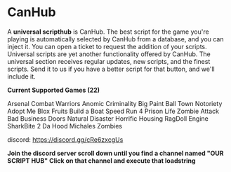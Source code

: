 # CanHub
A **universal scripthub** is CanHub. The best script for the game you're playing is automatically selected by CanHub from a database, and you can inject it. You can open a ticket to request the addition of your scripts. Universal scripts are yet another functionality offered by CanHub. The universal section receives regular updates, new scripts, and the finest scripts. Send it to us if you have a better script for that button, and we'll include it.

**Current Supported Games (22)**

Arsenal
Combat Warriors
Anomic
Criminality
Big Paint Ball
Town
Notoriety
Adopt Me
Blox Fruits
Build a Boat
Speed Run 4
Prison Life
Zombie Attack
Bad Business
Doors
Natural Disaster
Horrific Housing
RagDoll Engine
SharkBite 2
Da Hood
Michales Zombies

discord:  https://discord.gg/cRe6zxcgUs 

**Join the discord server scroll down until you find a channel named "OUR SCRIPT HUB" Click on that channel and execute that loadstring**
